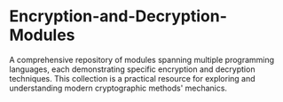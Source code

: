 # Encryption-and-Decryption-Modules
A comprehensive repository of modules spanning multiple programming languages, each demonstrating specific encryption and decryption techniques. This collection is a practical resource for exploring and understanding modern cryptographic methods' mechanics.
